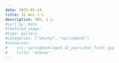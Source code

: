 ```yaml
---
date: 2025-05-24
title: 12 Ans 1 L
description: 40%, 1 L.
#sort_by: Date
#featured_image: 
#type: gallery
#categories: ["whisky", "springbank"]
#resources:
#  - src: springbank/aged_32_years/box_front.jpg
#    title: "anyway"
---
```

